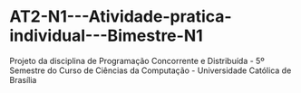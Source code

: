 # AT2-N1---Atividade-pratica-individual---Bimestre-N1
Projeto da disciplina de Programação Concorrente e Distribuída - 5º Semestre do Curso de Ciências da Computação - Universidade Católica de Brasília
